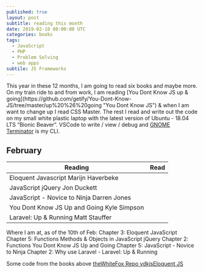 ```yaml
---
published: true
layout: post
subtitle: reading this month
date: 2019-02-10 00:00:00 UTC
categories: books
tags:
  - JavaScript
  - PHP
  - Problem Solving
  - web apps
subtile: JS Frameworks
---
```


<p>This year in these 12 months, I am going to read six books and maybe more. On my train ride to and from work, I am reading [You Dont Know JS up & going](https://github.com/getify/You-Dont-Know-JS/tree/master/up%20%26%20going "You Dont Know JS") & when I am want to change up I read CSS Master. The rest I read and write out the code on my small white plastic laptop with the latest version of Ubuntu - 18.04 LTS “Bionic Beaver”. VSCode to write / view / debug and <a href="https://gnometerminator.blogspot.com/p/introduction.html">GNOME Terminator</a> is my CLI.</p>

## February

<table class="table">
  <thead>
    <tr>
      <th>Reading</th>
      <th class="text-right">Read</th>
    </tr>
  </thead>
  <tbody>
    <tr>
      <td> Eloquent Javascript Marijn Haverbeke</td>
      <td class="text-right"></td>
    </tr>
    <tr>
      <td class="text-left">JavaScript jQuery Jon Duckett</td>
    </tr>
    <tr>
      <td>JavaScript - Novice to Ninja Darren Jones</td>
    </tr>
    <tr>
      <td class="text-left">You Dont Know JS Up and Going Kyle Simpson</td>
    </tr>
    <tr>
     <td>Laravel: Up & Running Matt Stauffer</td>
    </tr>
  </tbody>
</table>   
Where I am at, as of the 10th of Feb:  
Chapter 3: Eloquent JavaScript  
Chapter 5: Functions Methods & Objects in JavaScript jQuery   
Chapter 2: Functions You Dont Know JS Up and Going   
Chapter 5: JavaScript - Novice to Ninja   
Chapter 2: Why use Laravel - Laravel: Up & Running

<p>Some code from the books above <a href="https://github.com/theWhiteFox/ydkjs">theWhiteFox Repo ydkjs</a><a href="https://github.com/theWhiteFox/Eloquent-JavaScript">Eloquent JS</a></p>
